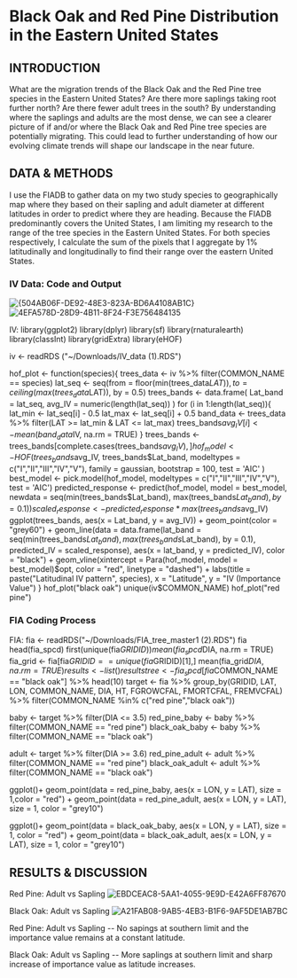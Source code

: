 
# Black Oak and Red Pine Distribution in the Eastern United States

## INTRODUCTION
What are the migration trends of the Black Oak and the Red Pine tree species in the Eastern United States? Are there more saplings taking root further north? Are there fewer adult trees in the south? 
By understanding where the saplings and adults are the most dense, we can see a clearer picture of if and/or where the Black Oak and Red Pine tree species are potentially migrating. This could lead to further understanding of how our evolving climate trends will shape our landscape in the near future. 

## DATA & METHODS

I use the FIADB to gather data on my two study species to geographically map where they based on their sapling and adult diameter at different latitudes in order to predict where they are heading. Because the FIADB predominantly covers the United States, I am limiting my research to the range of the tree species in the Eastern United States. For both species respectively, I calculate the sum of the pixels that I aggregate by 1% latitudinally and longitudinally to find their range over the eastern United States. 


### IV Data: Code and Output
![{504AB06F-DE92-48E3-823A-BD6A4108AB1C}](https://github.com/user-attachments/assets/f0644595-5d14-40e6-aee5-1ee28ad47d00)
![4EFA578D-28D9-4B11-8F24-F3E756484135](https://github.com/user-attachments/assets/87db0469-60de-4cd9-84e9-494d2dabece7)

IV: 
library(ggplot2)
library(dplyr)
library(sf)
library(rnaturalearth)
library(classInt)
library(gridExtra)
library(eHOF)

iv <- readRDS ("~/Downloads/IV_data (1).RDS")

hof_plot <- function(species){
  trees_data <- iv %>%
    filter(COMMON_NAME == species)
  lat_seq <- seq(from = floor(min(trees_data$LAT)), to = ceiling(max(trees_data$LAT)), by = 0.5)
  trees_bands <- data.frame(
    Lat_band = lat_seq,
    avg_IV = numeric(length(lat_seq))
  )
  for (i in 1:length(lat_seq)){
    lat_min <- lat_seq[i] - 0.5
    lat_max <- lat_seq[i] + 0.5
    band_data <- trees_data %>%
      filter(LAT >= lat_min & LAT <= lat_max)
    trees_bands$avg_IV[i] <- mean(band_data$IV, na.rm = TRUE)
  }
  trees_bands <- trees_bands[complete.cases(trees_bands$avg_IV),]
  hof_model <- HOF(
    trees_bands$avg_IV,
    trees_bands$Lat_band,
    modeltypes = c("I","II","III","IV","V"),
    family = gaussian,
    bootstrap = 100,
    test = 'AIC'
  )
  best_model <- pick.model(hof_model, modeltypes = c("I","II","III","IV","V"), test = 'AIC')
  predicted_response <- predict(hof_model, model = best_model,
                                newdata = seq(min(trees_bands$Lat_band), max(trees_bands$Lat_band), by = 0.1))
  scaled_response <- predicted_response * max(trees_bands$avg_IV)
  ggplot(trees_bands, aes(x = Lat_band, y = avg_IV)) +
    geom_point(color = "grey60") +
    geom_line(data = data.frame(lat_band = seq(min(trees_bands$Lat_band),
                                               max(trees_bands$Lat_band), by = 0.1),
                                predicted_IV = scaled_response),
              aes(x = lat_band, y = predicted_IV), color = "black") +
    geom_vline(xintercept = Para(hof_model, model = best_model)$opt, color = "red", linetype = "dashed") +
    labs(title = paste("Latitudinal IV pattern", species), x = "Latitude", y = "IV (Importance Value")
}
hof_plot("black oak")
unique(iv$COMMON_NAME)
hof_plot("red pine")

### FIA Coding Process
FIA:
fia <- readRDS("~/Downloads/FIA_tree_master1 (2).RDS")
fia
head(fia_spcd)
first(unique(fia$GRIDID))
mean(fia_spcd$DIA, na.rm = TRUE)
fia_grid <- fia[fia$GRIDID == unique(fia$GRIDID)[1],]
mean(fia_grid$DIA, na.rm = TRUE)
results <- list()
results
tree <- fia_spcd[fia$COMMON_NAME == "black oak"] %>%
  head(10)
target <- fia %>%
  group_by(GRIDID, LAT, LON, COMMON_NAME, DIA, HT, FGROWCFAL, FMORTCFAL, FREMVCFAL) %>%
  filter(COMMON_NAME %in% c("red pine","black oak"))

baby <- target %>%
  filter(DIA <= 3.5)
red_pine_baby <- baby %>%
  filter(COMMON_NAME == "red pine")
black_oak_baby <- baby %>%
  filter(COMMON_NAME == "black oak")

adult <- target %>%
  filter(DIA >= 3.6)
red_pine_adult <- adult %>%
  filter(COMMON_NAME == "red pine")
black_oak_adult <- adult %>%
  filter(COMMON_NAME == "black oak")

ggplot()+
  geom_point(data = red_pine_baby, aes(x = LON, y = LAT), size = 1,color = "red") +
  geom_point(data = red_pine_adult, aes(x = LON, y = LAT), size = 1, color = "grey10")
  
ggplot()+
  geom_point(data = black_oak_baby, aes(x = LON, y = LAT), size = 1, color = "red") +
  geom_point(data = black_oak_adult, aes(x = LON, y = LAT), size = 1, color = "grey10")

## RESULTS & DISCUSSION
Red Pine: Adult vs Sapling 
![EBDCEAC8-5AA1-4055-9E9D-E42A6FF87670](https://github.com/user-attachments/assets/b9a0e6c3-7120-4d29-98f9-2380d440d28d)

Black Oak: Adult vs Sapling
![A21FAB08-9AB5-4EB3-B1F6-9AF5DE1AB7BC](https://github.com/user-attachments/assets/fa3b7830-9d1c-4582-923f-54638efa7ce8)

Red Pine: Adult vs Sapling --
No sapings at southern limit and the importance value remains at a constant latitude. 

Black Oak: Adult vs Sapling --
More saplings at southern limit and sharp increase of importance value as latitude increases.

